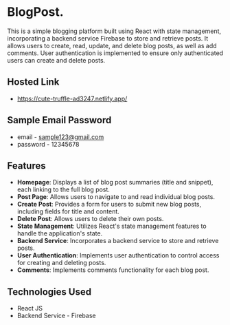 # BlogPost.

This is a simple blogging platform built using React with state management, incorporating a backend service Firebase to store and retrieve posts. It allows users to create, read, update, and delete blog posts, as well as add comments. User authentication is implemented to ensure only authenticated users can create and delete posts.

## Hosted Link
- https://cute-truffle-ad3247.netlify.app/

## Sample Email Password
- email - sample123@gmail.com
- password - 12345678

## Features

- **Homepage**: Displays a list of blog post summaries (title and snippet), each linking to the full blog post.
- **Post Page**: Allows users to navigate to and read individual blog posts.
- **Create Post**: Provides a form for users to submit new blog posts, including fields for title and content.
- **Delete Post**: Allows users to delete their own posts.
- **State Management**: Utilizes React's state management features to handle the application's state.
- **Backend Service**: Incorporates a backend service to store and retrieve posts.
- **User Authentication**: Implements user authentication to control access for creating and deleting posts.
- **Comments**: Implements comments functionality for each blog post.

## Technologies Used

- React JS
- Backend Service - Firebase
